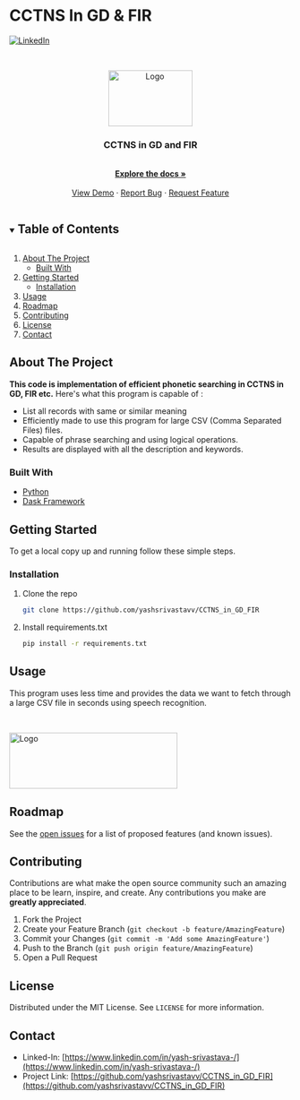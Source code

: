 # CCTNS In GD & FIR

<!-- [![Contributors][contributors-shield]][contributors-url]
[![Forks][forks-shield]][forks-url]
[![Stargazers][stars-shield]][stars-url]
[![Issues][issues-shield]][issues-url] -->
<!-- [![MIT License][license-shield]][license-url] -->
[![LinkedIn][linkedin-shield]][linkedin-url]



<!-- PROJECT LOGO -->
<br />
<p align="center">
  <a href="https://github.com/yashsrivastavv/CCTNS_in_GD_FIR">
    <img src="http://exploreodisha.in/wp-content/uploads/2017/10/cctns.png" alt="Logo" width="150" height="100">
  </a>

  <h3 align="center">CCTNS in GD and FIR</h3>

  <p align="center">
    <br />
    <a href="https://github.com/yashsrivastavv/CCTNS_in_GD_FIR"><strong>Explore the docs »</strong></a>
    <br />
    <br />
    <a href="https://github.com/yashsrivastavv/CCTNS_in_GD_FIR">View Demo</a>
    ·
    <a href="https://github.com/yashsrivastavv/CCTNS_in_GD_FIR/issues">Report Bug</a>
    ·
    <a href="https://github.com/yashsrivastavv/CCTNS_in_GD_FIR/issues">Request Feature</a>
  </p>
</p>



<!-- TABLE OF CONTENTS -->
<details open="open">
  <summary><h2 style="display: inline-block">Table of Contents</h2></summary>
  <ol>
    <li>
      <a href="#about-the-project">About The Project</a>
      <ul>
        <li><a href="#built-with">Built With</a></li>
      </ul>
    </li>
    <li>
      <a href="#getting-started">Getting Started</a>
      <ul>
        <li><a href="#installation">Installation</a></li>
      </ul>
    </li>
    <li><a href="#usage">Usage</a></li>
    <li><a href="#roadmap">Roadmap</a></li>
    <li><a href="#contributing">Contributing</a></li>
    <li><a href="#license">License</a></li>
    <li><a href="#contact">Contact</a></li>
  </ol>
</details>



<!-- ABOUT THE PROJECT -->
## About The Project

**This code is implementation of efficient phonetic searching in CCTNS in GD, FIR etc.**
Here's what this program is capable of :
  * List all records with same or similar meaning
  * Efficiently made to use this program for large CSV (Comma Separated Files) files. 
  * Capable of phrase searching and using logical operations.
  * Results are displayed with all the description and keywords.


### Built With

* [Python](https://www.python.org/)
* [Dask Framework](https://docs.dask.org/en/stable/)


<!-- GETTING STARTED -->
## Getting Started

To get a local copy up and running follow these simple steps.


### Installation

1. Clone the repo
   ```sh
   git clone https://github.com/yashsrivastavv/CCTNS_in_GD_FIR
   ```
2. Install requirements.txt 
   ```sh
   pip install -r requirements.txt
   ```



<!-- USAGE EXAMPLES -->
## Usage

This program uses less time and provides the data we want to fetch through a large CSV file in seconds using speech recognition.

<br />
<p align="left">
  <a href="https://github.com/yashsrivastavv/CCTNS_in_GD_FIR">
    <img src="https://github.com/yashsrivastavv/CCTNS_in_GD_FIR/tree/master/RAW" alt="Logo" width="300" height="100">
  </a>



<!-- ROADMAP -->
## Roadmap

See the [open issues](https://github.com/yashsrivastavv/CCTNS_in_GD_FIR/issues) for a list of proposed features (and known issues).



<!-- CONTRIBUTING -->
## Contributing

Contributions are what make the open source community such an amazing place to be learn, inspire, and create. Any contributions you make are **greatly appreciated**.

1. Fork the Project
2. Create your Feature Branch (`git checkout -b feature/AmazingFeature`)
3. Commit your Changes (`git commit -m 'Add some AmazingFeature'`)
4. Push to the Branch (`git push origin feature/AmazingFeature`)
5. Open a Pull Request



<!-- LICENSE -->
## License

Distributed under the MIT License. See `LICENSE` for more information.



<!-- CONTACT -->
## Contact

* Linked-In: [https://www.linkedin.com/in/yash-srivastava-/](https://www.linkedin.com/in/yash-srivastava-/)
* Project Link: [https://github.com/yashsrivastavv/CCTNS_in_GD_FIR](https://github.com/yashsrivastavv/CCTNS_in_GD_FIR)





<!-- MARKDOWN LINKS & IMAGES -->
<!-- https://www.markdownguide.org/basic-syntax/#reference-style-links -->
<!-- [contributors-shield]: https://img.shields.io/github/contributors/github_username/repo.svg?style=for-the-badge
[contributors-url]: https://github.com/yashsrivastavv/CCTNS_in_GD_FIR/graphs/contributors
[forks-shield]: https://img.shields.io/github/forks/github_username/repo.svg?style=for-the-badge
[forks-url]: https://github.com/yashsrivastavv/CCTNS_in_GD_FIR/network
[stars-shield]: https://img.shields.io/github/stars/github_username/repo.svg?style=for-the-badge
[stars-url]: https://github.com/yashsrivastavv/CCTNS_in_GD_FIR/stargazers
[issues-shield]: https://img.shields.io/github/issues/github_username/repo.svg?style=for-the-badge
[issues-url]: https://github.com/yashsrivastavv/CCTNS_in_GD_FIR/issues -->
<!-- [license-shield]: https://img.shields.io/github/license/github_username/repo.svg?style=for-the-badge
[license-url]: https://github.com/github_username/repo/blob/master/LICENSE.txt -->
[linkedin-shield]: https://img.shields.io/badge/-LinkedIn-black.svg?style=for-the-badge&logo=linkedin&colorB=555
[linkedin-url]: https://www.linkedin.com/in/yash-srivastava-/
